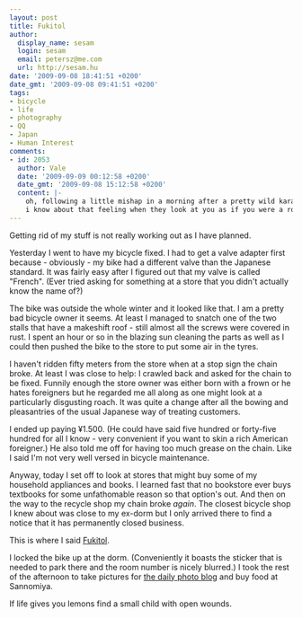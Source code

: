 ```yaml
---
layout: post
title: Fukitol
author:
  display_name: sesam
  login: sesam
  email: petersz@me.com
  url: http://sesam.hu
date: '2009-09-08 18:41:51 +0200'
date_gmt: '2009-09-08 09:41:51 +0200'
tags:
- bicycle
- life
- photography
- QQ
- Japan
- Human Interest
comments:
- id: 2053
  author: Vale
  date: '2009-09-09 00:12:58 +0200'
  date_gmt: '2009-09-08 15:12:58 +0200'
  content: |-
    oh, following a little mishap in a morning after a pretty wild karaoke night the tyre of my bike was dead. i had to buy a new one, and with my 3 weeks of japanese studies, that was fun (naturally i did not look up the words in the dictionary, why would've i). after explaining that i was looking for the thing inside the round thing (literally), it turned out it was called "tube". nice.
    i know about that feeling when they look at you as if you were a rotting roach, the problem is i get that feeling with some of the teachers in school...
---
```


Getting rid of my stuff is not really working out as I have planned.

Yesterday I went to have my bicycle fixed. I had to get a valve adapter first because - obviously - my bike had a different valve than the Japanese standard. It was fairly easy after I figured out that my valve is called "French". (Ever tried asking for something at a store that you didn't actually know the name of?)

The bike was outside the whole winter and it looked like that. I am a pretty bad bicycle owner it seems. At least I managed to snatch one of the two stalls that have a makeshift roof - still almost all the screws were covered in rust. I spent an hour or so in the blazing sun cleaning the parts as well as I could then pushed the bike to the store to put some air in the tyres.

I haven't ridden fifty meters from the store when at a stop sign the chain broke. At least I was close to help: I crawled back and asked for the chain to be fixed. Funnily enough the store owner was either born with a frown or he hates foreigners but he regarded me all along as one might look at a particularly disgusting roach. It was quite a change after all the bowing and pleasantries of the usual Japanese way of treating customers.

I ended up paying ¥1.500. (He could have said five hundred or forty-five hundred for all I know - very convenient if you want to skin a rich American foreigner.) He also told me off for having too much grease on the chain. Like I said I'm not very well versed in bicycle maintenance.

Anyway, today I set off to look at stores that might buy some of my household appliances and books. I learned fast that no bookstore ever buys textbooks for some unfathomable reason so that option's out. And then on the way to the recycle shop my chain broke _again_. The closest bicycle shop I knew about was close to my ex-dorm but I only arrived there to find a notice that it has permanently closed business.

This is where I said [Fukitol](http://www.youtube.com/watch?v=XBb5v1sJhuU).

I locked the bike up at the dorm. (Conveniently it boasts the sticker that is needed to park there and the room number is nicely blurred.) I took the rest of the afternoon to take pictures for [the daily photo blog](http://sesam.tumblr.com) and buy food at Sannomiya.

If life gives you lemons find a small child with open wounds.
